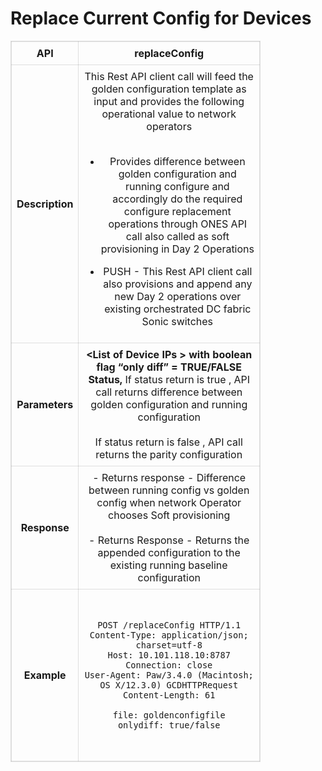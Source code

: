 # <b>Replace Current Config for Devices</b>

<!-- markdownlint-disable MD033 -->
<style>
  table {
    border-collapse: collapse;
    table-layout: fixed;
    width: 400px;
    border: .1rem  solid #0000001f;
  }
  th, tr {
    border: .1rem solid #0000001f;
  }

  td {
    border: .1rem solid #0000001f;
    padding: 8px;
    text-align: center;
    vertical-align: middle;
    word-wrap: break-word;
  }
  }
</style>

<table>
  <tr>
    <th>API</th>
    <td><b>replaceConfig</b></td>
  </tr>
  <tr>
    <th>Description</th>
    <td>
This Rest API client call will feed the golden configuration template as input  and provides the following operational value to network operators <br /></br />

 - Provides difference between golden configuration and running configure and accordingly do the  required configure replacement operations through ONES API call also called as soft provisioning in Day 2 Operations <br />
 - PUSH - This Rest API client call also provisions and append  any new Day 2 operations over existing orchestrated DC fabric Sonic switches 

    </td>
  </tr>
  <tr>
    <th>Parameters</th>
    <td><b>&lt;List of Device IPs &gt; with boolean flag “only diff” = TRUE/FALSE Status,</b> If status return is true , API call returns  difference between golden configuration and running configuration <br /><br />
    If status return is false , API call returns  the parity configuration 
</pre>
    </td>
  </tr>
  <tr>
    <th>Response</th>
    <td>
    - Returns  response - Difference  between running config vs golden config when network Operator chooses Soft provisioning <br /><br />
    - Returns Response - Returns the appended configuration to the existing running baseline configuration<br />
 </td>
  </tr>
  <tr>
    <th>Example</th>
    <td><pre>
    
    POST /replaceConfig HTTP/1.1
    Content-Type: application/json; charset=utf-8
    Host: 10.101.118.10:8787
    Connection: close
    User-Agent: Paw/3.4.0 (Macintosh; OS X/12.3.0) GCDHTTPRequest
    Content-Length: 61

    file: goldenconfigfile
    onlydiff: true/false

</pre>
    </td>
  </tr>
</table>
